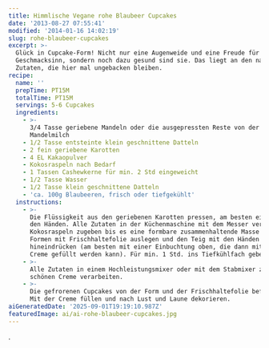 ```yaml
---
title: Himmlische Vegane rohe Blaubeer Cupcakes
date: '2013-08-27 07:55:41'
modified: '2014-01-16 14:02:19'
slug: rohe-blaubeer-cupcakes
excerpt: >-
  Glück in Cupcake-Form! Nicht nur eine Augenweide und eine Freude für den
  Geschmacksinn, sondern noch dazu gesund sind sie. Das liegt an den natürlichen
  Zutaten, die hier mal ungebacken bleiben.
recipe:
  name: ''
  prepTime: PT15M
  totalTime: PT15M
  servings: 5-6 Cupcakes
  ingredients:
    - >-
      3/4 Tasse geriebene Mandeln oder die ausgepressten Reste von der
      Mandelmilch
    - 1/2 Tasse entsteinte klein geschnittene Datteln
    - 2 fein geriebene Karotten
    - 4 EL Kakaopulver
    - Kokosraspeln nach Bedarf
    - 1 Tassen Cashewkerne für min. 2 Std eingeweicht
    - 1/2 Tasse Wasser
    - 1/2 Tasse klein geschnittene Datteln
    - 'ca. 100g Blaubeeren, frisch oder tiefgekühlt'
  instructions:
    - >-
      Die Flüssigkeit aus den geriebenen Karotten pressen, am besten einfach mit
      den Händen. Alle Zutaten in der Küchenmaschine mit dem Messer verarbeiten.
      Kokosraspeln zugeben bis es eine formbare zusammenhaltende Masse wird.
      Formen mit Frischhaltefolie auslegen und den Teig mit den Händen
      hineindrücken (am besten mit einer Einbuchtung oben, die dann mit der
      Creme gefüllt werden kann). Für min. 1 Std. ins Tiefkühlfach geben.
    - >-
      Alle Zutaten in einem Hochleistungsmixer oder mit dem Stabmixer zu einer
      schönen Creme verarbeiten.
    - >-
      Die gefrorenen Cupcakes von der Form und der Frischhaltefolie befreien.
      Mit der Creme füllen und nach Lust und Laune dekorieren.
aiGeneratedDate: '2025-09-01T19:19:10.987Z'
featuredImage: ai/ai-rohe-blaubeer-cupcakes.jpg
---
```


[<!-- Image removed (no copyright): cupcakes-zubereitung-1024x337.jpg -->](https://www.veganblatt.com/i/cupcakes-zubereitung.jpg) .

[<!-- Image removed (no copyright): Blaubeer-Karotten-Cupcake-1024x768.jpg -->](https://www.veganblatt.com/i/Blaubeer-Karotten-Cupcake.jpg)
